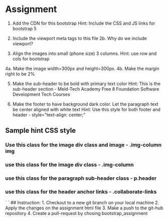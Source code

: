 # Assignment

1. Add the CDN for this bootstrap
Hint: 
Include the CSS and JS links for bootstrap 5

2. Include the viewport meta tags to this file
2b. Why do we include viewport? 

3. Align the images into small (phone size) 3 columns. Hint: use row and cols for bootstrap

4a. Make the image width=300px and height=300px. 
4b. Make the margin right to be 2%

5. Make the sub-header to be bold with primary text color
Hint: This is the sub-header section - Meld-Tech Academy Free 8 Foundation Software Development Tech Courses

6. Make the footer to have background dark color. Let the paragraph text be center aligned with white text 
Hint:
Use this style for both footer and header - style="text-align: center;"

## Sample hint CSS style 
### Use this class for the image div class and image - .img-column img
### use this class for the image div class - .img-column
### use this class for the paragraph sub-header class - p.header
### use this class for the header anchor links - .collaborate-links

`<style>

	.img-column img {
		width: 300px;
		height: 300px;
		
	}
	

	.img-column{
	   margin-right: 2%;

	}


	p.header {
	   font-weight: bolder;
	}


	.collaborate-links {
	   color: white;
	   float: right;
	   padding: 10px;
	}
</style>
`
## Instruction: 
1. Checkout to a new git branch on your local machine
2. Apply the changes on the assignment html file 
3. Make a push to the git-hub repository 
4. Create a pull-request by chosing bootstrap_assignment
